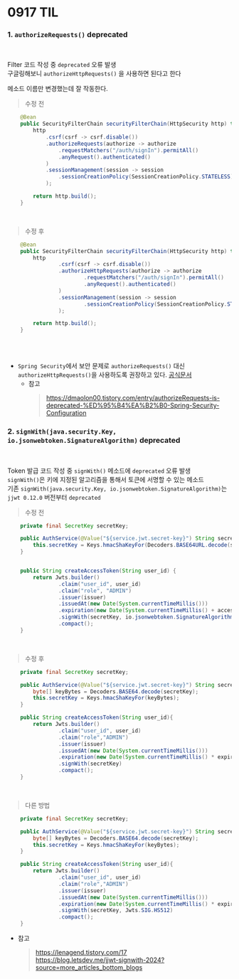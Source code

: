 
# 0917 TIL


### 1. `authorizeRequests()` deprecated
</br>

Filter 코드 작성 중 `deprecated` 오류 발생   
구글링해보니  `authorizeHttpRequests()` 을 사용하면 된다고 한다   

메소드 이름만 변경했는데 잘 작동한다.



> 수정 전
~~~Java
    @Bean
    public SecurityFilterChain securityFilterChain(HttpSecurity http) throws Exception {
        http
            .csrf(csrf -> csrf.disable())
            .authorizeRequests(authorize -> authorize
                .requestMatchers("/auth/signIn").permitAll()
                .anyRequest().authenticated()
            )
            .sessionManagement(session -> session
                .sessionCreationPolicy(SessionCreationPolicy.STATELESS)
            );

        return http.build();
    }
~~~
</br>

> 수정 후

~~~Java
    @Bean
    public SecurityFilterChain securityFilterChain(HttpSecurity http) throws Exception {
        http
                .csrf(csrf -> csrf.disable())
                .authorizeHttpRequests(authorize -> authorize
                        .requestMatchers("/auth/signIn").permitAll()
                        .anyRequest().authenticated()
                )
                .sessionManagement(session -> session
                        .sessionCreationPolicy(SessionCreationPolicy.STATELESS)
                );

        return http.build();
    }
~~~
</br>
</br>

*  `Spring Security`에서 보안 문제로 `authorizeRequests()` 대신 `authorizeHttpRequests()`을 사용하도록 권장하고 있다.
    <a href="https://docs.spring.io/spring-security/reference/servlet/authorization/authorize-http-requests.html" target="_blank">공식문서</a>
    * 참고
        > https://dmaolon00.tistory.com/entry/authorizeRequests-is-deprecated-%ED%95%B4%EA%B2%B0-Spring-Security-Configuration





### 2. `signWith(java.security.Key, io.jsonwebtoken.SignatureAlgorithm)` deprecated
</br>

Token 발급 코드 작성 중 `signWith()` 메소드에 `deprecated` 오류 발생   
`signWith()`은 키에 지정된 알고리즘을 통해서 토큰에 서명할 수 있는 메소드
</br>
기존 `signWith(java.security.Key, io.jsonwebtoken.SignatureAlgorithm)`는 `jjwt 0.12.0` 버전부터 `deprecated`


> 수정 전
~~~Java
    private final SecretKey secretKey;

    public AuthService(@Value("${service.jwt.secret-key}") String secretKey) {
        this.secretKey = Keys.hmacShaKeyFor(Decoders.BASE64URL.decode(secretKey));
    }


    public String createAccessToken(String user_id) {
        return Jwts.builder()
                .claim("user_id", user_id)
                .claim("role", "ADMIN")
                .issuer(issuer)
                .issuedAt(new Date(System.currentTimeMillis()))
                .expiration(new Date(System.currentTimeMillis() + accessExpiration))
                .signWith(secretKey, io.jsonwebtoken.SignatureAlgorithm.HS512)
                .compact();
    }
~~~

</br>


> 수정 후
~~~Java
    private final SecretKey secretKey;

    public AuthService(@Value("${service.jwt.secret-key}") String secretKey){
        byte[] keyBytes = Decoders.BASE64.decode(secretKey);
        this.secretKey = Keys.hmacShaKeyFor(keyBytes);
    }

    public String createAccessToken(String user_id){
        return Jwts.builder()
                .claim("user_id", user_id)
                .claim("role","ADMIN")
                .issuer(issuer)
                .issuedAt(new Date(System.currentTimeMillis()))
                .expiration(new Date(System.currentTimeMillis() * expiration))
                .signWith(secretKey)
                .compact();
    }
~~~   
</br>

> 다른 방법
```Java
    private final SecretKey secretKey;

    public AuthService(@Value("${service.jwt.secret-key}") String secretKey){
        byte[] keyBytes = Decoders.BASE64.decode(secretKey);
        this.secretKey = Keys.hmacShaKeyFor(keyBytes);
    }

    public String createAccessToken(String user_id){
        return Jwts.builder()
                .claim("user_id", user_id)
                .claim("role","ADMIN")
                .issuer(issuer)
                .issuedAt(new Date(System.currentTimeMillis()))
                .expiration(new Date(System.currentTimeMillis() * expiration))
                .signWith(secretKey, Jwts.SIG.HS512)
                .compact();
    }
```

* 참고
    > https://lenagend.tistory.com/17   
    > https://blog.letsdev.me/jjwt-signwith-2024?source=more_articles_bottom_blogs
